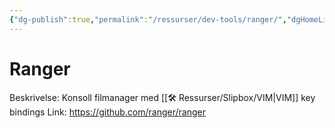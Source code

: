 ```yaml
---
{"dg-publish":true,"permalink":"/ressurser/dev-tools/ranger/","dgHomeLink":true,"dgPassFrontmatter":false}
---
```



# Ranger

Beskrivelse: Konsoll filmanager med [[🛠 Ressurser/Slipbox/VIM|VIM]] key bindings
Link: https://github.com/ranger/ranger